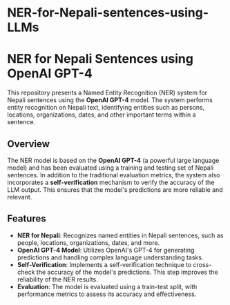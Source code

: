 # NER-for-Nepali-sentences-using-LLMs

# NER for Nepali Sentences using OpenAI GPT-4

This repository presents a Named Entity Recognition (NER) system for Nepali sentences using the **OpenAI GPT-4** model. The system performs entity recognition on Nepali text, identifying entities such as persons, locations, organizations, dates, and other important terms within a sentence.

## Overview

The NER model is based on the **OpenAI GPT-4** (a powerful large language model) and has been evaluated using a training and testing set of Nepali sentences. In addition to the traditional evaluation metrics, the system also incorporates a **self-verification** mechanism to verify the accuracy of the LLM output. This ensures that the model's predictions are more reliable and relevant.

## Features

- **NER for Nepali**: Recognizes named entities in Nepali sentences, such as people, locations, organizations, dates, and more.
- **OpenAI GPT-4 Model**: Utilizes OpenAI's GPT-4 for generating predictions and handling complex language understanding tasks.
- **Self-Verification**: Implements a self-verification technique to cross-check the accuracy of the model's predictions. This step improves the reliability of the NER results.
- **Evaluation**: The model is evaluated using a train-test split, with performance metrics to assess its accuracy and effectiveness.

